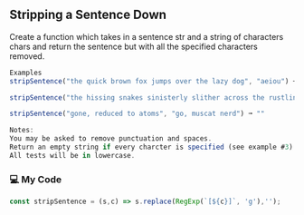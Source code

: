 ## Stripping a Sentence Down

Create a function which takes in a sentence str and a string of characters chars and return the sentence but with all the specified characters removed.
```js
Examples
stripSentence("the quick brown fox jumps over the lazy dog", "aeiou") ➞ "th qck brwn fx jmps vr th lzy dg"

stripSentence("the hissing snakes sinisterly slither across the rustling leaves", "s") ➞ "the hiing nake initerly lither acro the rutling leave"

stripSentence("gone, reduced to atoms", "go, muscat nerd") ➞ ""

Notes: 
You may be asked to remove punctuation and spaces.
Return an empty string if every charcter is specified (see example #3).
All tests will be in lowercase.
```
### :computer: My Code
```js
const stripSentence = (s,c) => s.replace(RegExp(`[${c}]`, 'g'),'');
```
